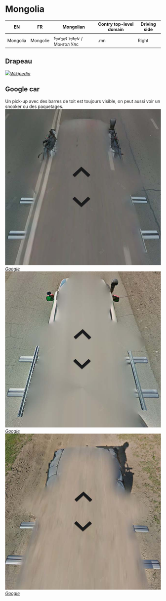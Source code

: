 # Mongolia

EN | FR | Mongolian | Contry top-level domain | Driving side
--- | --- | --- | --- | ---
Mongolia | Mongolie | ᠮᠤᠩᠭᠤᠯ ᠤᠯᠤᠰ  / Монгол Улс | .mn | Right

## Drapeau

<img src="https://upload.wikimedia.org/wikipedia/commons/thumb/4/4c/Flag_of_Mongolia.svg/1920px-Flag_of_Mongolia.svg.png" width="640">*[Wikipedia](https://en.wikipedia.org/wiki/Mongolia)*

## Google car

Un pick-up avec des barres de toit est toujours visible, on peut aussi voir un snooker ou des paquetages.  
![Mongolia - Google car 1](src/mn001.jpg)
*[Google](https://earth.google.com/web)*
![Mongolia - Google car 2](src/mn002.jpg)
*[Google](https://earth.google.com/web)*
![Mongolia - Google car 3](src/mn003.jpg)
*[Google](https://earth.google.com/web)*
